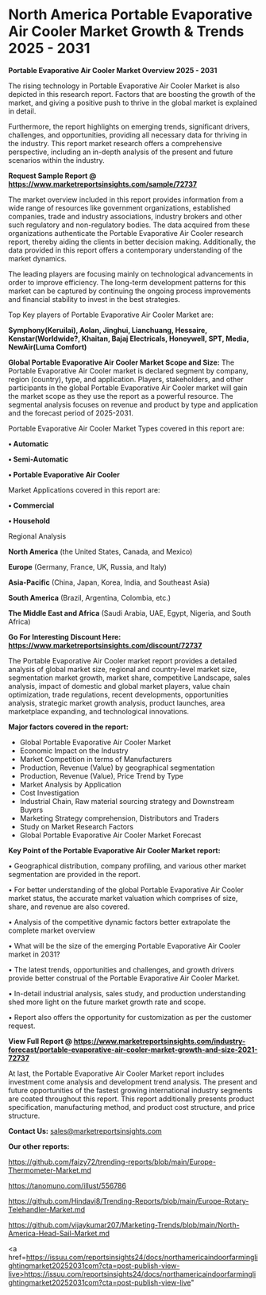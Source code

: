 # North America Portable Evaporative Air Cooler Market Growth & Trends 2025 - 2031

<Strong> Portable Evaporative Air Cooler Market Overview 2025 - 2031</strong>

The rising technology in Portable Evaporative Air Cooler Market is also depicted in this research report. Factors that are boosting the growth of the market, and giving a positive push to thrive in the global market is explained in detail.

Furthermore, the report highlights on emerging trends, significant drivers, challenges, and opportunities, providing all necessary data for thriving in the industry. This report market research offers a comprehensive perspective, including an in-depth analysis of the present and future scenarios within the industry.

<strong>Request Sample Report @ <a href=https://www.marketreportsinsights.com/sample/72737>https://www.marketreportsinsights.com/sample/72737</a></strong>

The market overview included in this report provides information from a wide range of resources like government organizations, established companies, trade and industry associations, industry brokers and other such regulatory and non-regulatory bodies. The data acquired from these organizations authenticate the Portable Evaporative Air Cooler research report, thereby aiding the clients in better decision making. Additionally, the data provided in this report offers a contemporary understanding of the market dynamics.

The leading players are focusing mainly on technological advancements in order to improve efficiency. The long-term development patterns for this market can be captured by continuing the ongoing process improvements and financial stability to invest in the best strategies.

Top Key players of Portable Evaporative Air Cooler Market are:

<strong>Symphony(Keruilai), Aolan, Jinghui, Lianchuang, Hessaire, Kenstar(Worldwide?, Khaitan, Bajaj Electricals, Honeywell, SPT, Media, NewAir(Luma Comfort)</strong>

<strong><b>Global Portable Evaporative Air Cooler Market Scope and Size:</b></strong>
The Portable Evaporative Air Cooler market is declared segment by company, region (country), type, and application. Players, stakeholders, and other participants in the global Portable Evaporative Air Cooler market will gain the market scope as they use the report as a powerful resource. The segmental analysis focuses on revenue and product by type and application and the forecast period of 2025-2031.

Portable Evaporative Air Cooler Market Types covered in this report are:

<strong>• Automatic

• Semi-Automatic

• Portable Evaporative Air Cooler</strong>

Market Applications covered in this report are:

<strong>• Commercial

• Household</strong> 

Regional Analysis

<strong>North America</strong> (the United States, Canada, and Mexico)

<strong>Europe</strong> (Germany, France, UK, Russia, and Italy)

<strong>Asia-Pacific</strong> (China, Japan, Korea, India, and Southeast Asia)

<strong>South America</strong> (Brazil, Argentina, Colombia, etc.)

<strong>The Middle East and Africa</strong> (Saudi Arabia, UAE, Egypt, Nigeria, and South Africa)

<strong>Go For Interesting Discount Here: <a href=https://www.marketreportsinsights.com/discount/72737>https://www.marketreportsinsights.com/discount/72737</a></strong>

The Portable Evaporative Air Cooler market report provides a detailed analysis of global market size, regional and country-level market size, segmentation market growth, market share, competitive Landscape, sales analysis, impact of domestic and global market players, value chain optimization, trade regulations, recent developments, opportunities analysis, strategic market growth analysis, product launches, area marketplace expanding, and technological innovations.

<strong><b>Major factors covered in the report:</b></strong>
<ul>
  <li>Global Portable Evaporative Air Cooler Market </li>
  <li>Economic Impact on the Industry</li>
  <li>Market Competition in terms of Manufacturers</li>
  <li>Production, Revenue (Value) by geographical segmentation</li>
  <li>Production, Revenue (Value), Price Trend by Type</li>
  <li>Market Analysis by Application</li>
  <li>Cost Investigation</li>
  <li>Industrial Chain, Raw material sourcing strategy and Downstream Buyers</li>
  <li>Marketing Strategy comprehension, Distributors and Traders</li>
  <li>Study on Market Research Factors</li>
  <li>Global Portable Evaporative Air Cooler Market Forecast</li>
</ul>

<strong><b>Key Point of the Portable Evaporative Air Cooler Market report:</b></strong>

• Geographical distribution, company profiling, and various other market segmentation are provided in the report.

• For better understanding of the global Portable Evaporative Air Cooler market status, the accurate market valuation which comprises of size, share, and revenue are also covered.

• Analysis of the competitive dynamic factors better extrapolate the complete market overview

• What will be the size of the emerging Portable Evaporative Air Cooler market in 2031?

• The latest trends, opportunities and challenges, and growth drivers provide better construal of the Portable Evaporative Air Cooler Market.

• In-detail industrial analysis, sales study, and production understanding shed more light on the future market growth rate and scope.

• Report also offers the opportunity for customization as per the customer request.

<strong><b>View Full Report @ <a href=https://www.marketreportsinsights.com/industry-forecast/portable-evaporative-air-cooler-market-growth-and-size-2021-72737>https://www.marketreportsinsights.com/industry-forecast/portable-evaporative-air-cooler-market-growth-and-size-2021-72737</a></b></strong>


At last, the Portable Evaporative Air Cooler Market report includes investment come analysis and development trend analysis. The present and future opportunities of the fastest growing international industry segments are coated throughout this report. This report additionally presents product specification, manufacturing method, and product cost structure, and price structure.

<strong>Contact Us:</strong>
sales@marketreportsinsights.com

<strong>Our other reports:</strong>

<a href=https://github.com/faizy72/trending-reports/blob/main/Europe-Thermometer-Market.md>https://github.com/faizy72/trending-reports/blob/main/Europe-Thermometer-Market.md</a>

<a href=https://tanomuno.com/illust/556786>https://tanomuno.com/illust/556786</a>

<a href=https://github.com/Hindavi8/Trending-Reports/blob/main/Europe-Rotary-Telehandler-Market.md>https://github.com/Hindavi8/Trending-Reports/blob/main/Europe-Rotary-Telehandler-Market.md</a>

<a href=https://github.com/vijaykumar207/Marketing-Trends/blob/main/North-America-Head-Sail-Market.md>https://github.com/vijaykumar207/Marketing-Trends/blob/main/North-America-Head-Sail-Market.md</a>

<a href=https://issuu.com/reportsinsights24/docs/northamericaindoorfarminglightingmarket20252031com?cta=post-publish-view-live>https://issuu.com/reportsinsights24/docs/northamericaindoorfarminglightingmarket20252031com?cta=post-publish-view-live</a>"
